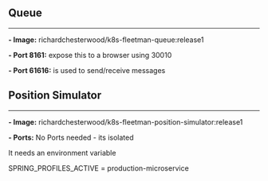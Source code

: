## Queue
--------
**- Image:** richardchesterwood/k8s-fleetman-queue:release1

**- Port 8161:** expose this to a browser using 30010

**- Port 61616:** is used to send/receive messages
<br />

## Position Simulator
----------
**- Image:** richardchesterwood/k8s-fleetman-position-simulator:release1

**- Ports:** No Ports needed - its isolated

It needs an environment variable

SPRING_PROFILES_ACTIVE = production-microservice